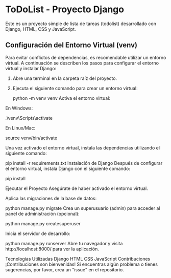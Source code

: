 # ToDoList - Proyecto Django

Este es un proyecto simple de lista de tareas (todolist) desarrollado con Django, HTML, CSS y JavaScript.

## Configuración del Entorno Virtual (venv)

Para evitar conflictos de dependencias, es recomendable utilizar un entorno virtual. A continuación se describen los pasos para configurar el entorno virtual y instalar Django:

1. Abre una terminal en la carpeta raíz del proyecto.

2. Ejecuta el siguiente comando para crear un entorno virtual:

   python -m venv venv
Activa el entorno virtual:

En Windows:

.\venv\Scripts\activate

En Linux/Mac:

source venv/bin/activate

Una vez activado el entorno virtual, instala las dependencias utilizando el siguiente comando:

pip install -r requirements.txt
Instalación de Django
Después de configurar el entorno virtual, instala Django con el siguiente comando:

pip install 

Ejecutar el Proyecto
Asegúrate de haber activado el entorno virtual.

Aplica las migraciones de la base de datos:

python manage.py migrate
Crea un superusuario (admin) para acceder al panel de administración (opcional):

python manage.py createsuperuser

Inicia el servidor de desarrollo:

python manage.py runserver
Abre tu navegador y visita http://localhost:8000/ para ver la aplicación.

Tecnologías Utilizadas
Django
HTML
CSS
JavaScript
Contribuciones
¡Contribuciones son bienvenidas! Si encuentras algún problema o tienes sugerencias, por favor, crea un "issue" en el repositorio.
